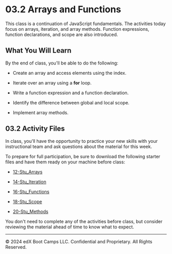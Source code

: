 # 03.2 Arrays and Functions
This class is a continuation of JavaScript fundamentals. The activities today focus on arrays, iteration, and array methods. Function expressions, function declarations, and scope are also introduced.

## What You Will Learn
By the end of class, you'll be able to do the following:

* Create an array and access elements using the index.

* Iterate over an array using a **for** loop.

* Write a function expression and a function declaration.

* Identify the difference between global and local scope.

* Implement array methods.

## 03.2 Activity Files
In class, you'll have the opportunity to practice your new skills with your instructional team and ask questions about the material for this week.

To prepare for full participation, be sure to download the following starter files and have them ready on your machine before class:

* [12-Stu_Arrays](https://static.fullstack-bootcamp.com/lesson-files/03-JavaScript/12-Stu_Arrays.zip)

* [14-Stu_Iteration](https://static.fullstack-bootcamp.com/lesson-files/03-JavaScript/14-Stu_Iteration.zip)

* [16-Stu_Functions](https://static.fullstack-bootcamp.com/lesson-files/03-JavaScript/16-Stu_Functions.zip)

* [18-Stu_Scope](https://static.fullstack-bootcamp.com/lesson-files/03-JavaScript/18-Stu_Scope.zip)

* [20-Stu_Methods](https://static.fullstack-bootcamp.com/lesson-files/03-JavaScript/20-Stu_Methods.zip)

You don't need to complete any of the activities before class, but consider reviewing the material ahead of time to know what to expect.

---
© 2024 edX Boot Camps LLC. Confidential and Proprietary. All Rights Reserved.
